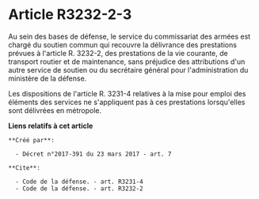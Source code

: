 # Article R3232-2-3

Au sein des bases de défense, le service du commissariat des armées est chargé du soutien commun qui recouvre la délivrance
des prestations prévues à l'article R. 3232-2, des prestations de la vie courante, de transport routier et de maintenance,
sans préjudice des attributions d'un autre service de soutien ou du secrétaire général pour l'administration du ministère de
la défense. 

Les dispositions de l'article R. 3231-4 relatives à la mise pour emploi des éléments des services ne s'appliquent pas à ces
prestations lorsqu'elles sont délivrées en métropole.

**Liens relatifs à cet article**

	**Créé par**:

	  - Décret n°2017-391 du 23 mars 2017 - art. 7

	**Cite**:

	  - Code de la défense. - art. R3231-4
	  - Code de la défense. - art. R3232-2
